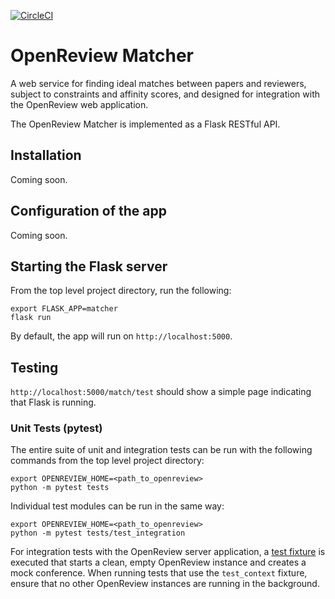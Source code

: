 [![CircleCI](https://circleci.com/gh/iesl/openreview-matcher.svg?style=svg&circle-token=d20a11c2cb9e46d2a244638d1646ebdf3aa56b39)](https://circleci.com/gh/iesl/openreview-matcher)

# OpenReview Matcher

A web service for finding ideal matches between papers and reviewers, subject to constraints and affinity scores, and designed for integration with the OpenReview web application.

The OpenReview Matcher is implemented as a Flask RESTful API.

## Installation
Coming soon.

## Configuration of the app
Coming soon.


## Starting the Flask server

From the top level project directory, run the following:

```
export FLASK_APP=matcher
flask run
```

By default, the app will run on `http://localhost:5000`.

## Testing

`http://localhost:5000/match/test` should show a simple page indicating that Flask is running.

### Unit Tests (pytest)

The entire suite of unit and integration tests can be run with the following commands from the top level project directory:

    export OPENREVIEW_HOME=<path_to_openreview>
    python -m pytest tests

Individual test modules can be run in the same way:

	export OPENREVIEW_HOME=<path_to_openreview>
	python -m pytest tests/test_integration

For integration tests with the OpenReview server application, a [test fixture](https://docs.pytest.org/en/latest/fixture.html) is executed that starts a clean, empty OpenReview instance and creates a mock conference. When running tests that use the `test_context` fixture, ensure that no other OpenReview instances are running in the background.


